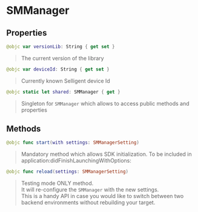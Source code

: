 # SMManager

## Properties
```swift
@objc var versionLib: String { get set }
```

>The current version of the library

```swift
@objc var deviceId: String { get set }
```

>Currently known Selligent device Id

```swift
@objc static let shared: SMManager { get }
```

>Singleton for ``SMManager`` which allows to access public methods and properties

## Methods
```swift
@objc func start(with settings: SMManagerSetting)
```

>Mandatory method which allows SDK initialization. To be included in application:didFinishLaunchingWithOptions:<br/>

```swift
@objc func reload(settings: SMManagerSetting)
```

>Testing mode ONLY method.<br/>It will re-configure the ``SMManager`` with the new settings.<br/>This is a handy API in case you would like to switch between two backend environments without rebuilding your target.<br/>